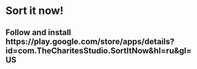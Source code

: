 # Sort it now!

<h2>Follow and install https://play.google.com/store/apps/details?id=com.TheCharitesStudio.SortItNow&hl=ru&gl=US</h2>
